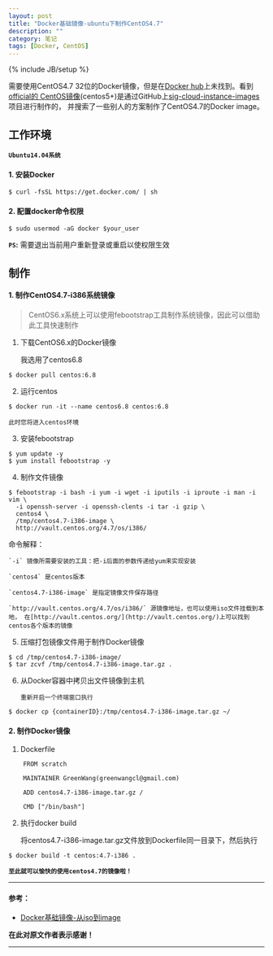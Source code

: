 ```yaml
---
layout: post
title: "Docker基础镜像-ubuntu下制作CentOS4.7"
description: ""
category: 笔记
tags: [Docker, CentOS]
---
```

{% include JB/setup %}

需要使用CentOS4.7 32位的Docker镜像，但是在[Docker hub](https://hub.docker.com)上未找到。看到[official的
CentOS镜像](https://hub.docker.com/r/library/centos/)(centos5+)是通过GitHub上[sig-cloud-instance-images](https://github.com/CentOS/sig-cloud-instance-images/)项目进行制作的，
并搜索了一些别人的方案制作了CentOS4.7的Docker image。

## 工作环境

**`Ubuntu14.04系统`**

#### 1. 安装Docker
```
$ curl -fsSL https://get.docker.com/ | sh
```

#### 2. 配置docker命令权限
```
$ sudo usermod -aG docker $your_user
```
**`PS`:** 需要退出当前用户重新登录或重启以使权限生效

## 制作

#### 1. 制作CentOS4.7-i386系统镜像

> CentOS6.x系统上可以使用febootstrap工具制作系统镜像，因此可以借助此工具快速制作

1. 下载CentOS6.x的Docker镜像

    我选用了centos6.8
```
$ docker pull centos:6.8
```

2. 运行centos
```
$ docker run -it --name centos6.8 centos:6.8
```
`此时您将进入centos环境`

3. 安装febootstrap
```
$ yum update -y
$ yum install febootstrap -y
```

4. 制作文件镜像
```
$ febootstrap -i bash -i yum -i wget -i iputils -i iproute -i man -i vim \
  -i openssh-server -i openssh-clents -i tar -i gzip \
  centos4 \
  /tmp/centos4.7-i386-image \
  http://vault.centos.org/4.7/os/i386/
```
命令解释：

    `-i` 镜像所需要安装的工具：把-i后面的参数传递给yum来实现安装

    `centos4` 是centos版本

    `centos4.7-i386-image` 是指定镜像文件保存路径

    `http://vault.centos.org/4.7/os/i386/` 源镜像地址，也可以使用iso文件挂载到本地， 在[http://vault.centos.org/](http://vault.centos.org/)上可以找到centos各个版本的镜像

5. 压缩打包镜像文件用于制作Docker镜像
```
$ cd /tmp/centos4.7-i386-image/
$ tar zcvf /tmp/centos4.7-i386-image.tar.gz .
```

6. 从Docker容器中拷贝出文件镜像到主机

    `重新开启一个终端窗口执行`
```
$ docker cp {containerID}:/tmp/centos4.7-i386-image.tar.gz ~/
```

#### 2. 制作Docker镜像

1. Dockerfile
```
    FROM scratch

    MAINTAINER GreenWang(greenwangcl@gmail.com)

    ADD centos4.7-i386-image.tar.gz /

    CMD ["/bin/bash"]
```

2. 执行docker build

    将centos4.7-i386-image.tar.gz文件放到Dockerfile同一目录下，然后执行
```
$ docker build -t centos:4.7-i386 .
```

**`至此就可以愉快的使用centos4.7的镜像啦！`**

---

#### 参考：

- [Docker基础镜像-从iso到image](http://blog.csdn.net/s1234567_89/article/details/50698111)

**在此对原文作者表示感谢！**

---
